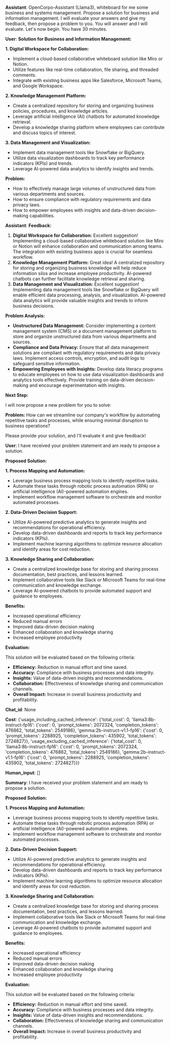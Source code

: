 **Assistant**: OpenCorpo-Assistant (Llama3), whiteboard for me some business and systems management. Propose a solution for business and information management. I will evaluate your answers and give my feedback, then propose a problem to you. You will answer and I will evaluate. Let's now begin. You have 30 minutes.

**User**: **Solution for Business and Information Management:**

**1. Digital Workspace for Collaboration:**

* Implement a cloud-based collaborative whiteboard solution like Miro or Notion.
* Utilize features like real-time collaboration, file sharing, and threaded comments.
* Integrate with existing business apps like Salesforce, Microsoft Teams, and Google Workspace.

**2. Knowledge Management Platform:**

* Create a centralized repository for storing and organizing business policies, procedures, and knowledge articles.
* Leverage artificial intelligence (AI) chatbots for automated knowledge retrieval.
* Develop a knowledge sharing platform where employees can contribute and discuss topics of interest.

**3. Data Management and Visualization:**

* Implement data management tools like Snowflake or BigQuery.
* Utilize data visualization dashboards to track key performance indicators (KPIs) and trends.
* Leverage AI-powered data analytics to identify insights and trends.

**Problem:**

* How to effectively manage large volumes of unstructured data from various departments and sources.
* How to ensure compliance with regulatory requirements and data privacy laws.
* How to empower employees with insights and data-driven decision-making capabilities.

**Assistant**: **Feedback:**

1. **Digital Workspace for Collaboration:** Excellent suggestion! Implementing a cloud-based collaborative whiteboard solution like Miro or Notion will enhance collaboration and communication among teams. The integration with existing business apps is crucial for seamless workflow.
2. **Knowledge Management Platform:** Great idea! A centralized repository for storing and organizing business knowledge will help reduce information silos and increase employee productivity. AI-powered chatbots can further facilitate knowledge retrieval and sharing.
3. **Data Management and Visualization:** Excellent suggestion! Implementing data management tools like Snowflake or BigQuery will enable efficient data processing, analysis, and visualization. AI-powered data analytics will provide valuable insights and trends to inform business decisions.

**Problem Analysis:**

* **Unstructured Data Management:** Consider implementing a content management system (CMS) or a document management platform to store and organize unstructured data from various departments and sources.
* **Compliance and Data Privacy:** Ensure that all data management solutions are compliant with regulatory requirements and data privacy laws. Implement access controls, encryption, and audit logs to safeguard sensitive information.
* **Empowering Employees with Insights:** Develop data literacy programs to educate employees on how to use data visualization dashboards and analytics tools effectively. Provide training on data-driven decision-making and encourage experimentation with insights.

**Next Step:**

I will now propose a new problem for you to solve:

**Problem:** How can we streamline our company's workflow by automating repetitive tasks and processes, while ensuring minimal disruption to business operations?

Please provide your solution, and I'll evaluate it and give feedback!

**User**: I have received your problem statement and am ready to propose a solution.

**Proposed Solution:**

**1. Process Mapping and Automation:**

* Leverage business process mapping tools to identify repetitive tasks.
* Automate these tasks through robotic process automation (RPA) or artificial intelligence (AI)-powered automation engines.
* Implement workflow management software to orchestrate and monitor automated processes.

**2. Data-Driven Decision Support:**

* Utilize AI-powered predictive analytics to generate insights and recommendations for operational efficiency.
* Develop data-driven dashboards and reports to track key performance indicators (KPIs).
* Implement machine learning algorithms to optimize resource allocation and identify areas for cost reduction.

**3. Knowledge Sharing and Collaboration:**

* Create a centralized knowledge base for storing and sharing process documentation, best practices, and lessons learned.
* Implement collaborative tools like Slack or Microsoft Teams for real-time communication and knowledge exchange.
* Leverage AI-powered chatbots to provide automated support and guidance to employees.

**Benefits:**

* Increased operational efficiency
* Reduced manual errors
* Improved data-driven decision making
* Enhanced collaboration and knowledge sharing
* Increased employee productivity

**Evaluation:**

This solution will be evaluated based on the following criteria:

* **Efficiency:** Reduction in manual effort and time saved.
* **Accuracy:** Compliance with business processes and data integrity.
* **Insights:** Value of data-driven insights and recommendations.
* **Collaboration:** Effectiveness of knowledge sharing and communication channels.
* **Overall Impact:** Increase in overall business productivity and profitability.

**Chat_id**: None

**Cost**: {'usage_including_cached_inference': {'total_cost': 0, 'llama3:8b-instruct-fp16': {'cost': 0, 'prompt_tokens': 2072324, 'completion_tokens': 476862, 'total_tokens': 2549186}, 'gemma:2b-instruct-v1.1-fp16': {'cost': 0, 'prompt_tokens': 2288925, 'completion_tokens': 435902, 'total_tokens': 2724827}}, 'usage_excluding_cached_inference': {'total_cost': 0, 'llama3:8b-instruct-fp16': {'cost': 0, 'prompt_tokens': 2072324, 'completion_tokens': 476862, 'total_tokens': 2549186}, 'gemma:2b-instruct-v1.1-fp16': {'cost': 0, 'prompt_tokens': 2288925, 'completion_tokens': 435902, 'total_tokens': 2724827}}}

**Human_input**: []

**Summary**: I have received your problem statement and am ready to propose a solution.

**Proposed Solution:**

**1. Process Mapping and Automation:**

* Leverage business process mapping tools to identify repetitive tasks.
* Automate these tasks through robotic process automation (RPA) or artificial intelligence (AI)-powered automation engines.
* Implement workflow management software to orchestrate and monitor automated processes.

**2. Data-Driven Decision Support:**

* Utilize AI-powered predictive analytics to generate insights and recommendations for operational efficiency.
* Develop data-driven dashboards and reports to track key performance indicators (KPIs).
* Implement machine learning algorithms to optimize resource allocation and identify areas for cost reduction.

**3. Knowledge Sharing and Collaboration:**

* Create a centralized knowledge base for storing and sharing process documentation, best practices, and lessons learned.
* Implement collaborative tools like Slack or Microsoft Teams for real-time communication and knowledge exchange.
* Leverage AI-powered chatbots to provide automated support and guidance to employees.

**Benefits:**

* Increased operational efficiency
* Reduced manual errors
* Improved data-driven decision making
* Enhanced collaboration and knowledge sharing
* Increased employee productivity

**Evaluation:**

This solution will be evaluated based on the following criteria:

* **Efficiency:** Reduction in manual effort and time saved.
* **Accuracy:** Compliance with business processes and data integrity.
* **Insights:** Value of data-driven insights and recommendations.
* **Collaboration:** Effectiveness of knowledge sharing and communication channels.
* **Overall Impact:** Increase in overall business productivity and profitability.


